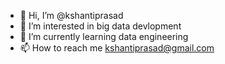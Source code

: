 - 👋 Hi, I’m @kshantiprasad
- 👀 I’m interested in big data devlopment
- 🌱 I’m currently learning data engineering
- 📫 How to reach me kshantiprasad@gmail.com

<!---
kshantiprasad/kshantiprasad is a ✨ special ✨ repository because its `README.md` (this file) appears on your GitHub profile.
You can click the Preview link to take a look at your changes.
--->
